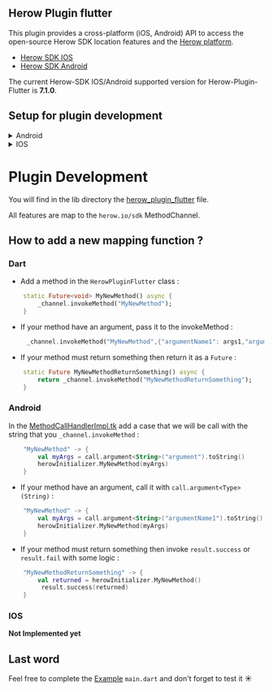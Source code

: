 Herow Plugin flutter
------------
This plugin provides a cross-platform (iOS, Android) API to access the open-source Herow SDK location
features and the [Herow platform](https://herow.io).

* [Herow SDK IOS](https://github.com/herowio/herow-sdk-ios)
* [Herow SDK Android](https://github.com/herowio/herow-sdk-android)

The current Herow-SDK IOS/Android supported version for Herow-Plugin-Flutter is **7.1.0**.

Setup for plugin development
------------

<details>
<summary>Android</summary>

## herowio/herow-sdk-android packages 

First, in the `android/build.gradle` add herowio/herow-sdk-android maven github repository in the respositories section :

    rootProject.allprojects {
        repositories {
            maven {
                name = "GitHubPackages"
                url = uri("https://maven.pkg.github.com/herowio/herow-sdk-android")
                credentials {
                    username = properties.getProperty('github.user')
                    password = properties.getProperty('github.token')
                }
            }
        }
    }

Then, put in the [local.properties](android/local.properties) (or create one if you don't have one) :

```
github.user=myusername
github.token=mypassword
```

## io.herow.sdk:detection Dependency 
In the `android/build.gradle` add the following snippet in the dependencies section : 

    implementation 'io.herow.sdk:detection:7.1.0'


Now you are ready to develop the android part :superhero: :tada:

Tips :bulb: : 

In order to have import and autocompletion in your kotlin file when you develop :

On your android studio project, right click on Herow-plugin-flutter, select `flutter` in the menu and then `Open Android module in Android studio`

</details>

<details>
<summary>IOS</summary>

  **Not implemented yet**

</details>


# Plugin Development

You will find in the lib directory the [herow_plugin_flutter](lib/herow_plugin_flutter.dart) file. 

 All features are map to the `herow.io/sdk` MethodChannel.

## How to add a new mapping function ? 

### Dart

* Add a method in the `HerowPluginFlutter` class : 

```dart
    static Future<void> MyNewMethod() async {
        _channel.invokeMethod("MyNewMethod");
    }
```

* If your method have an argument, pass it to the invokeMethod : 

```dart
     _channel.invokeMethod("MyNewMethod",{"argumentName1": args1,"argumentName2": args2 ....});
```

* If your method must return something then return it as a `Future` : 

```dart
    static Future MyNewMethodReturnSomething() async {
        return _channel.invokeMethod("MyNewMethodReturnSomething");
    }
```

### Android

In the [MethodCallHandlerImpl.tk](android/src/main/kotlin/io/herow/herow_plugin_flutter/MethodCallHandlerImpl.kt) add a case that we will be call with the string that you `_channel.invokeMethod` : 

```kotlin
    "MyNewMethod" -> {
        val myArgs = call.argument<String>("argument").toString()
        herowInitializer.MyNewMethod(myArgs)
    }
```

* If your method have an argument, call it with `call.argument<Type>(String)` : 

```kotlin
    "MyNewMethod" -> {
        val myArgs = call.argument<String>("argumentName1").toString()
        herowInitializer.MyNewMethod(myArgs)
    }
```

* If your method must return something then invoke `result.success` or `result.fail` with some logic  : 

```kotlin
    "MyNewMethodReturnSomething" -> {
        val returned = herowInitializer.MyNewMethod()
         result.success(returned)
    }
```

### IOS 

**Not Implemented yet**

## Last word

Feel free to complete the [Example](example/lib/main.dart) `main.dart` and don't forget to test it :sunny:
